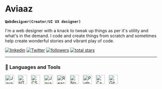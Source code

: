 #  Aviaaz

**`Щeb𝕕esigภer(Creator/UI UX designer)`**

I'm a web designer with a knack to tweak up things as per it's utility and what's in the demand. I code and create things from scratch and sometimes help create wonderful stories and vibrant play of code.

   <p align="left">
      <a href="https://www.linkedin.com/in/advita-raj-0521b0226/">
         <img alt="linkedin" title="Follow me" src="https://custom-icon-badges.demolab.com/badge/-%20linkdin%20-blue?style=for-the-badge&logo=workflow&logoColor=white"/></a> 
      <a href="https://twitter.com/advita_raj">
         <img alt="Twitter" title="Follow me" src="https://custom-icon-badges.demolab.com/badge/-%20Twitter%20-teal?style=for-the-badge&logo=workflow&logoColor=white"/></a>  
      <a href="https://github.com/Aviaaz">
         <img alt="followers" title="Follow me on Github" src="https://custom-icon-badges.demolab.com/github/followers/Aviaaz?color=236ad3&labelColor=1155ba&style=for-the-badge&logo=person-add&label=Follow&logoColor=white"/></a>  
      <a href="https://github.com/Aviaaz?tab=stars">
         <img alt="total stars" title="Total stars on GitHub" src="https://custom-icon-badges.demolab.com/github/stars/Aviaaz?color=55960c&style=for-the-badge&labelColor=488207&logo=star"/></a>
   </p>

---
### 🧰 Languages and Tools
<img align="left" alt="Java" width="30px" style="padding-right:10px;" src="https://cdn.jsdelivr.net/gh/devicons/devicon/icons/java/java-original.svg"/>
<img align="left" alt="HTML" width="30px" style="padding-right:10px;" src="https://cdn.jsdelivr.net/gh/devicons/devicon/icons/html5/html5-plain.svg" />
<img align="left" alt="CSS" width="30px" style="padding-right:10px;" src="https://cdn.jsdelivr.net/gh/devicons/devicon/icons/css3/css3-plain.svg" />
<img align="left" alt="JavaScript" width="30px" style="padding-right:10px;" src="https://cdn.jsdelivr.net/gh/devicons/devicon/icons/javascript/javascript-plain.svg" />
<img align="left" alt="React" width="30px" style="padding-right:10px;" src="https://cdn.jsdelivr.net/gh/devicons/devicon/icons/react/react-original.svg" />
<img align="left" alt="NodeJS" width="30px" style="padding-right:10px;" src="https://cdn.jsdelivr.net/gh/devicons/devicon/icons/nodejs/nodejs-original.svg" />
<img align="left" alt="Python" width="30px" style="padding-right:10px;" src="https://cdn.jsdelivr.net/gh/devicons/devicon/icons/python/python-plain.svg" />
<img align="left" alt="C++" width="30px" style="padding-right:10px;" src="https://cdn.jsdelivr.net/gh/devicons/devicon/icons/cplusplus/cplusplus-line.svg" />
<img align="left" alt="GitHub" width="30px" style="padding-right:10px;" src="https://cdn.jsdelivr.net/gh/devicons/devicon/icons/github/github-original.svg" />
<br />
